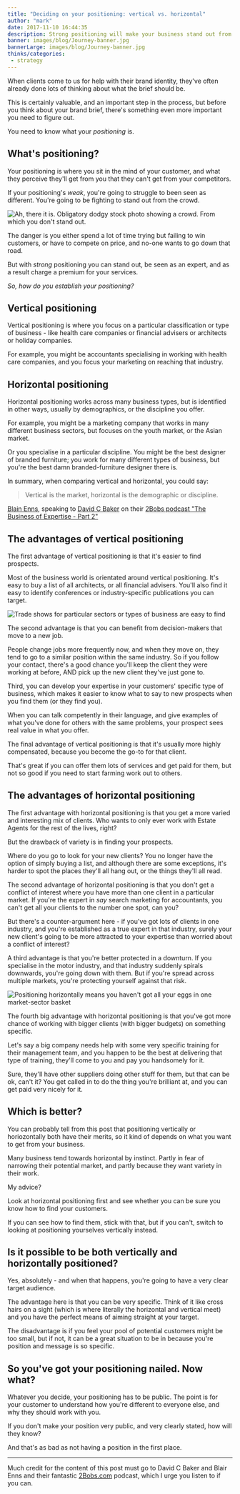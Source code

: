 ```yaml
---
title: "Deciding on your positioning: vertical vs. horizontal"
author: "mark"
date: 2017-11-10 16:44:35
description: Strong positioning will make your business stand out from the crowd, establish you as experts, and enable you to win more business at the prices you want.
banner: images/blog/Journey-banner.jpg
bannerLarge: images/blog/Journey-banner.jpg
thinks/categories: 
 - strategy
---
```


When clients come to us for help with their brand identity, they've often already done lots of thinking about what the brief should be.

This is certainly valuable, and an important step in the process, but before you think about your brand brief, there's something even more important you need to figure out.

You need to know what your *positioning* is.

## What's positioning?

Your positioning is where you sit in the mind of your customer, and what they perceive they'll get from you that they can't get from your competitors.

If your positioning's *weak*, you're going to struggle to been seen as different. You're going to be fighting to stand out from the crowd.

![](images/blog/shutterstock_278349737.jpg "Ah, there it is. Obligatory dodgy stock photo showing a crowd. From which you don't stand out.")

The danger is you either spend a lot of time trying but failing to win customers, or have to compete on price, and no-one wants to go down that road.

But with *strong* positioning you can stand out, be seen as an expert, and as a result charge a premium for your services.

*So, how do you establish your positioning?*

## Vertical positioning

Vertical positioning is where you focus on a particular classification or type of business - like health care companies or financial advisers or architects or holiday companies.

For example, you might be accountants specialising in working with health care companies, and you focus your marketing on reaching that industry.

## Horizontal positioning

Horizontal positioning works across many business types, but is identified in other ways, usually by demographics, or the discipline you offer.

For example, you might be a marketing company that works in many different business sectors, but focuses on the youth market, or the Asian market.

Or you specialise in a particular discipline. You might be the best designer of branded furniture; you work for many different types of business, but you're the best damn branded-furniture designer there is.

In summary, when comparing vertical and horizontal, you could say:

> Vertical is the market, horizontal is the demographic or discipline.

[Blain Enns](https://www.winwithoutpitching.com/about/), speaking to [David C Baker](https://www.recourses.com/about) on their [2Bobs podcast "The Business of Expertise - Part 2"](https://2bobs.com/podcast/the-business-of-expertise-part-2)


## The advantages of vertical positioning

The first advantage of vertical positioning is that it's easier to find prospects.

Most of the business world is orientated around vertical positioning. It's easy to buy a list of all architects, or all financial advisers. You'll also find it easy to identify conferences or industry-specific publications you can target.

![](images/blog/shutterstock_685130050.jpg "Trade shows for particular sectors or types of business are easy to find")

The second advantage is that you can benefit from decision-makers that move to a new job.

People change jobs more frequently now, and when they move on, they tend to go to a similar position within the same industry. So if you follow your contact, there's a good chance you'll keep the client they were working at before, AND pick up the new client they've just gone to.

Third, you can develop your expertise in your customers' specific type of business, which makes it easier to know what to say to new prospects when you find them (or they find you).

When you can talk competently in their language, and give examples of what you've done for others with the same problems, your prospect sees real value in what you offer.

The final advantage of vertical positioning is that it's usually more highly compensated, because you become the go-to for that client.

That's great if you can offer them lots of services and get paid for them, but not so good if you need to start farming work out to others.

## The advantages of horizontal positioning

The first advantage with horizontal positioning is that you get a more varied and interesting mix of clients. Who wants to only ever work with Estate Agents for the rest of the lives, right?

But the drawback of variety is in finding your prospects.

Where do you go to look for your new clients? You no longer have the option of simply buying a list, and although there are some exceptions, it's harder to spot the places they'll all hang out, or the things they'll all read.

The second advantage of horizontal positioning is that you don't get a conflict of interest where you have more than one client in a particular market. If you're the expert in *say* search marketing for accountants, you can't get all your clients to the number one spot, can you?

But there's a counter-argument here - if you've got lots of clients in one industry, and you're established as a true expert in that industry, surely your new client's going to be more attracted to your expertise than worried about a conflict of interest?

A third advantage is that you're better protected in a downturn. If you specialise in the motor industry, and that industry suddenly spirals downwards, you're going down with them. But if you're spread across multiple markets, you're protecting yourself against that risk.

![](images/blog/shutterstock_481260550.jpg "Positioning horizontally means you haven't got all your eggs in one market-sector basket")

The fourth big advantage with horizontal positioning is that you've got more chance of working with bigger clients (with bigger budgets) on something specific.

Let's say a big company needs help with some very specific training for their management team, and you happen to be the best at delivering that type of training, they'll come to you and pay you handsomely for it.

Sure, they'll have other suppliers doing other stuff for them, but that can be ok, can't it? You get called in to do the thing you're brilliant at, and you can get paid very nicely for it.

## Which is better?

You can probably tell from this post that positioning vertically or horiozontally both have their merits, so it kind of depends on what you want to get from your business.

Many business tend towards horizontal by instinct. Partly in fear of narrowing their potential market, and partly because they want variety in their work.

My advice?

Look at horizontal positioning first and see whether you can be sure you know how to find your customers.

If you can see how to find them, stick with that, but if you can't, switch to looking at positioning yourselves vertically instead.

## Is it possible to be both vertically and horizontally positioned?

Yes, absolutely - and when that happens, you're going to have a very clear target audience.

The advantage here is that you can be very specific. Think of it like cross hairs on a sight (which is where literally the horizontal and vertical meet) and you have the perfect means of aiming straight at your target.

The disadvantage is if you feel your pool of potential customers might be too small, but if not, it can be a great situation to be in because you're position and message is so specific.

## So you've got your positioning nailed. Now what?

Whatever you decide, your positioning has to be public. The point is for your customer to understand how you're different to everyone else, and why they should work with you.

If you don't make your position very public, and very clearly stated, how will they know?

And that's as bad as not having a position in the first place.

---

Much credit for the content of this post must go to David C Baker and Blair Enns and their fantastic [2Bobs.com](https://2bobs.com/podcast/) podcast, which I urge you listen to if you can.


